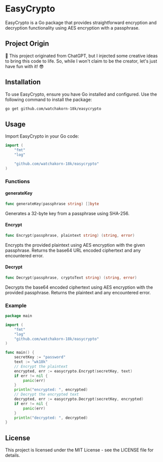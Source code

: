 # EasyCrypto

EasyCrypto is a Go package that provides straightforward encryption and decryption functionality using AES encryption with a passphrase.

## Project Origin

🤖 This project originated from ChatGPT, but I injected some creative ideas to bring this code to life. So, while I won't claim to be the creator, let's just have fun with it! 😎

## Installation

To use EasyCrypto, ensure you have Go installed and configured. Use the following command to install the package:

```sh
go get github.com/watchakorn-18k/easycrypto
```

## Usage

Import EasyCrypto in your Go code:

```go
import (
	"fmt"
	"log"

	"github.com/watchakorn-18k/easycrypto"
)
```

### Functions

#### generateKey

```go
func generateKey(passphrase string) []byte
```

Generates a 32-byte key from a passphrase using SHA-256.

#### Encrypt

```go
func Encrypt(passphrase, plaintext string) (string, error)
```

Encrypts the provided plaintext using AES encryption with the given passphrase. Returns the base64 URL encoded ciphertext and any encountered error.

#### Decrypt

```go
func Decrypt(passphrase, cryptoText string) (string, error)
```

Decrypts the base64 encoded ciphertext using AES encryption with the provided passphrase. Returns the plaintext and any encountered error.

### Example

```go
package main

import (
	"fmt"
	"log"
	"github.com/watchakorn-18k/easycrypto"
)

func main() {
	secretKey := "password"
	text := "wk18k"
	// Encrypt the plaintext
	encrypted, err := easycrypto.Encrypt(secretKey, text)
	if err != nil {
		panic(err)
	}
	println("encrypted: ", encrypted)
	// Decrypt the encrypted text
	decrypted, err := easycrypto.Decrypt(secretKey, encrypted)
	if err != nil {
		panic(err)
	}
	println("decrypted: ", decrypted)
}
```

## License

This project is licensed under the MIT License - see the LICENSE file for details.
